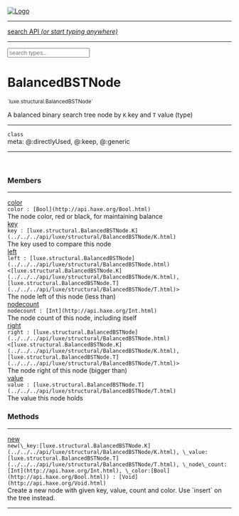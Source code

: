 
[![Logo](../../../images/logo.png)](../../../api/index.html)

<hr/>
<a href="#" id="search_bar" onclick="return;"><div> search API <em>(or start typing anywhere)</em> </div></a>
<hr/>

<script src="../../../js/omnibar.js"> </script>
<link rel="stylesheet" type="text/css" href="../../../css/omnibar.css" media="all">

<div id="omnibar"> <a href="#" onclick="return" id="omnibar_close"></a> <input id="omnibar_text" type="text" placeholder="search types..."></input></div>
<script  id="typelist" data-relpath="../../../" data-types="Luxe,luxe.AppConfig,luxe.Audio,luxe.Camera,luxe.Color,luxe.ColorHSL,luxe.ColorHSV,luxe.Component,luxe.Core,luxe.Cursor,luxe.Debug,luxe.DebugError,luxe.Draw,luxe.EmitHandler,luxe.Emitter,luxe.Entity,luxe.Events,luxe.Game,luxe.GamepadEvent,luxe.GamepadEventType,luxe.HandlerList,luxe.ID,luxe.IO,luxe.Input,luxe.InputEvent,luxe.InputType,luxe.InteractState,luxe.Key,luxe.KeyEvent,luxe.Log,luxe.Matrix,luxe.ModState,luxe.MouseButton,luxe.MouseEvent,luxe.NineSlice,luxe.Objects,luxe.Physics,luxe.PhysicsEngine,luxe.ProjectionType,luxe.Quaternion,luxe.Rectangle,luxe.Scan,luxe.Scene,luxe.Screen,luxe.SizeMode,luxe.Sound,luxe.Sprite,luxe.Tag,luxe.Text,luxe.TextAlign,luxe.TextEvent,luxe.TextEventType,luxe.Timer,luxe.TouchEvent,luxe.Transform,luxe.Vec,luxe.Vector,luxe.Visual,luxe.WindowEvent,luxe.WindowEventData,luxe.WindowEventType,luxe._Emitter.EmitNode,luxe._Events.EventConnection,luxe._Events.EventObject,luxe._Input.MouseButton_Impl_,luxe._Log.LogError,luxe._NineSlice.Slice,luxe.components.Components,luxe.debug.BatcherDebugView,luxe.debug.DebugInspectorOptions,luxe.debug.DebugView,luxe.debug.Inspector,luxe.debug.ProfilerDebugView,luxe.debug.RenderStats,luxe.debug.StatsDebugView,luxe.debug.TraceDebugView,luxe.debug._ProfilerDebugView.ProfilerBar,luxe.debug._ProfilerDebugView.ProfilerValue,luxe.macros.BuildVersion,luxe.options.BatcherOptions,luxe.options.BitmapFontOptions,luxe.options.CameraOptions,luxe.options.CircleGeometryOptions,luxe.options.ColorOptions,luxe.options.ComponentOptions,luxe.options.DrawArcOptions,luxe.options.DrawBoxOptions,luxe.options.DrawCircleOptions,luxe.options.DrawLineOptions,luxe.options.DrawNgonOptions,luxe.options.DrawPlaneOptions,luxe.options.DrawRectangleOptions,luxe.options.DrawRingOptions,luxe.options.DrawTextureOptions,luxe.options.EntityOptions,luxe.options.GeometryOptions,luxe.options.LineGeometryOptions,luxe.options.LuxeCameraOptions,luxe.options.NineSliceOptions,luxe.options.PlaneGeometryOptions,luxe.options.QuadGeometryOptions,luxe.options.RectangleGeometryOptions,luxe.options.RenderProperties,luxe.options.SpriteOptions,luxe.options.TextOptions,luxe.options.TransformProperties,luxe.options.VisualOptions,luxe.options._DrawOptions.DrawOptions,luxe.options._FontOptions.FontOptions,luxe.resource.DataResource,luxe.resource.JSONResource,luxe.resource.Resource,luxe.resource.ResourceStats,luxe.resource.ResourceType,luxe.resource.Resources,luxe.resource.SoundResource,luxe.resource.TextResource,luxe.resource._Resource.ResourceType_Impl_,luxe.structural.BalancedBST,luxe.structural.BalancedBSTNode,luxe.structural.BalancedBSTTraverseMethod,luxe.structural.OrderedMap,luxe.structural.OrderedMapIterator,luxe.structural._BalancedBST.NodeColor,luxe.tween.Actuate,luxe.tween.BezierPath,luxe.tween.ComponentPath,luxe.tween.IComponentPath,luxe.tween.LinearPath,luxe.tween.MotionPath,luxe.tween.ObjectHash,luxe.tween.RotationPath,luxe.tween._Actuate.TweenTimer,luxe.tween.actuators.GenericActuator,luxe.tween.actuators.IGenericActuator,luxe.tween.actuators.MethodActuator,luxe.tween.actuators.MotionPathActuator,luxe.tween.actuators.PropertyDetails,luxe.tween.actuators.PropertyPathDetails,luxe.tween.actuators.SimpleActuator,luxe.tween.easing.IEasing,luxe.tween.easing.Quad,luxe.tween.easing.QuadEaseIn,luxe.tween.easing.QuadEaseInOut,luxe.tween.easing.QuadEaseOut,luxe.utils.GeometryUtils,luxe.utils.Maths,luxe.utils.Random,luxe.utils.Utils,luxe.utils.unifill.CodePoint,luxe.utils.unifill.CodePointIter,luxe.utils.unifill.Exception,luxe.utils.unifill.InternalEncoding,luxe.utils.unifill.InternalEncodingIter,luxe.utils.unifill.Unicode,luxe.utils.unifill.Unifill,luxe.utils.unifill.Utf,luxe.utils.unifill.Utf8,luxe.utils.unifill._CodePoint.CodePoint_Impl_,luxe.utils.unifill._InternalEncoding.UtfX,luxe.utils.unifill._Utf8.StringU8,luxe.utils.unifill._Utf8.StringU8_Impl_,luxe.utils.unifill._Utf8.Utf8Impl,phoenix.BatchGroup,phoenix.BatchState,phoenix.Batcher,phoenix.BatcherKey,phoenix.BitmapFont,phoenix.BlendEquation,phoenix.BlendMode,phoenix.Camera,phoenix.Character,phoenix.Circle,phoenix.ClampType,phoenix.Color,phoenix.ColorHSL,phoenix.ColorHSV,phoenix.ComponentOrder,phoenix.FOVType,phoenix.FilterType,phoenix.FontInfo,phoenix.Matrix,phoenix.MatrixTransform,phoenix.PrimitiveType,phoenix.ProjectionType,phoenix.Quaternion,phoenix.Ray,phoenix.Rectangle,phoenix.RenderPath,phoenix.RenderState,phoenix.RenderTexture,phoenix.Renderer,phoenix.RendererStats,phoenix.Shader,phoenix.Spatial,phoenix.TextAlign,phoenix.Texture,phoenix.Transform,phoenix.Uniform,phoenix.UniformType,phoenix.Vec,phoenix.Vector,phoenix._Batcher.BlendEquation_Impl_,phoenix._Batcher.BlendMode_Impl_,phoenix._Batcher.PrimitiveType_Impl_,phoenix._BitmapFont.Parser,phoenix._BitmapFont.TextAlign_Impl_,phoenix._Renderer.DefaultShader,phoenix._Renderer.DefaultShaders,phoenix._Shader.Location,phoenix._Shader.UniformType_Impl_,phoenix._Vector.ComponentOrder_Impl_,phoenix._Vector.Vec_Impl_,phoenix.geometry.ArcGeometry,phoenix.geometry.CircleGeometry,phoenix.geometry.CompositeGeometry,phoenix.geometry.EvTextGeometry,phoenix.geometry.Geometry,phoenix.geometry.GeometryKey,phoenix.geometry.GeometryState,phoenix.geometry.LineGeometry,phoenix.geometry.PackedQuad,phoenix.geometry.PackedQuadOptions,phoenix.geometry.PlaneGeometry,phoenix.geometry.QuadGeometry,phoenix.geometry.QuadPackGeometry,phoenix.geometry.RectangleGeometry,phoenix.geometry.RingGeometry,phoenix.geometry.TextGeometry,phoenix.geometry.TextGeometryOptions,phoenix.geometry.TextureCoord,phoenix.geometry.TextureCoordSet,phoenix.geometry.Vertex,phoenix.geometry._TextGeometry.EvTextGeometry_Impl_,phoenix.utils.Rendering"></script>


<h1>BalancedBSTNode</h1>
<small>`luxe.structural.BalancedBSTNode`</small>

A balanced binary search tree node by `K` key and `T` value (type)

<hr/>

`class`<br/><span class="meta">
meta: @:directlyUsed, @:keep, @:generic</span>

<hr/>


&nbsp;
&nbsp;




<h3>Members</h3> <hr/><span class="member apipage">
                <a name="color"><a class="lift" href="#color">color</a></a><div class="clear"></div>
                <code class="signature apipage">color : [Bool](http://api.haxe.org/Bool.html)</code><br/></span>
            <span class="small_desc_flat">The node color, red or black, for maintaining balance</span><br/><span class="member apipage">
                <a name="key"><a class="lift" href="#key">key</a></a><div class="clear"></div>
                <code class="signature apipage">key : [luxe.structural.BalancedBSTNode.K](../../../api/luxe/structural/BalancedBSTNode/K.html)</code><br/></span>
            <span class="small_desc_flat">The key used to compare this node</span><br/><span class="member apipage">
                <a name="left"><a class="lift" href="#left">left</a></a><div class="clear"></div>
                <code class="signature apipage">left : [luxe.structural.BalancedBSTNode](../../../api/luxe/structural/BalancedBSTNode.html)&lt;[luxe.structural.BalancedBSTNode.K](../../../api/luxe/structural/BalancedBSTNode/K.html), [luxe.structural.BalancedBSTNode.T](../../../api/luxe/structural/BalancedBSTNode/T.html)&gt;</code><br/></span>
            <span class="small_desc_flat">The node left of this node (less than)</span><br/><span class="member apipage">
                <a name="nodecount"><a class="lift" href="#nodecount">nodecount</a></a><div class="clear"></div>
                <code class="signature apipage">nodecount : [Int](http://api.haxe.org/Int.html)</code><br/></span>
            <span class="small_desc_flat">The node count of this node, including itself</span><br/><span class="member apipage">
                <a name="right"><a class="lift" href="#right">right</a></a><div class="clear"></div>
                <code class="signature apipage">right : [luxe.structural.BalancedBSTNode](../../../api/luxe/structural/BalancedBSTNode.html)&lt;[luxe.structural.BalancedBSTNode.K](../../../api/luxe/structural/BalancedBSTNode/K.html), [luxe.structural.BalancedBSTNode.T](../../../api/luxe/structural/BalancedBSTNode/T.html)&gt;</code><br/></span>
            <span class="small_desc_flat">The node right of this node (bigger than)</span><br/><span class="member apipage">
                <a name="value"><a class="lift" href="#value">value</a></a><div class="clear"></div>
                <code class="signature apipage">value : [luxe.structural.BalancedBSTNode.T](../../../api/luxe/structural/BalancedBSTNode/T.html)</code><br/></span>
            <span class="small_desc_flat">The value this node holds</span><br/>


<h3>Methods</h3> <hr/><span class="method apipage">
            <a name="new"><a class="lift" href="#new">new</a></a><div class="clear"></div>
            <code class="signature apipage">new(\_key:[luxe.structural.BalancedBSTNode.K](../../../api/luxe/structural/BalancedBSTNode/K.html)<span></span>, \_value:[luxe.structural.BalancedBSTNode.T](../../../api/luxe/structural/BalancedBSTNode/T.html)<span></span>, \_node\_count:[Int](http://api.haxe.org/Int.html)<span></span>, \_color:[Bool](http://api.haxe.org/Bool.html)<span></span>) : [Void](http://api.haxe.org/Void.html)</code><br/><span class="small_desc_flat">Create a new node with given key, value, count and color. Use `insert` on the tree instead.</span>


</span>



<hr/>

&nbsp;
&nbsp;
&nbsp;
&nbsp;